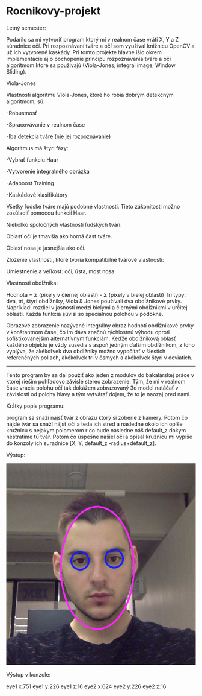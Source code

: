 # Rocnikovy-projekt
Letný semester:

Podarilo sa mi vytvoriť program ktorý mi v realnom čase vráti X, Y a Z súradnice očí. Pri rozpoznávaní tváre a očí som využival knižnicu OpenCV a už ich vytvorené kaskády. Pri tomto projekte hlavne išlo okrem implementácie aj o pochopenie princípu rozpoznavania tváre a oči algoritmom ktoré sa použivajú (Viola-Jones, integral image, Window Sliding).

Viola-Jones

Vlastnosti algoritmu Viola-Jones, ktoré ho robia dobrým detekčným algoritmom, sú:

-Robustnosť

-Spracovávanie v realnom čase

-Iba detekcia tváre (nie jej rozpoznávanie)


Algoritmus má štyri fázy:

-Vybrať funkciu Haar

-Vytvorenie integralného obrázka

-Adaboost Training

-Kaskádové klasifikátory

Všetky ľudské tváre majú podobné vlastnosti. Tieto zákonitosti možno zosúladiť pomocou funkcií Haar.

Niekoľko spoločných vlastností ľudských tvárí:


Oblasť očí je tmavšia ako horná časť tváre.

Oblasť nosa je jasnejšia ako oči.

Zloženie vlastností, ktoré tvoria kompatibilné tvárové vlastnosti:


Umiestnenie a veľkosť: oči, ústa, most nosa

Vlastnosti obdĺžnika:


Hodnota = Σ (pixely v čiernej oblasti) - Σ (pixely v bielej oblasti)
Tri typy: dva, tri, štyri obdĺžniky, Viola & Jones používali dva obdĺžnikové prvky.
Napríklad: rozdiel v jasnosti medzi bielymi a čiernými obdĺžnikmi v určitej oblasti.
Každá funkcia súvisí so špeciálnou polohou v podokne.


Obrazové zobrazenie nazývané integrálny obraz hodnotí obdĺžnikové prvky v konštantnom čase, čo im dáva značnú rýchlostnú výhodu oproti sofistikovanejším alternatívnym funkciám. Keďže obdĺžniková oblasť každého objektu je vždy susedia s aspoň jedným ďalším obdĺžnikom, z toho vyplýva, že akékoľvek dva obdĺžníky možno vypočítať v šiestich referenčných poliach, akékoľvek tri v ôsmych a akékoľvek štyri v deviatich.

______________________________________________________________________


Tento program by sa dal použiť ako jeden z modulov do bakalárskej práce v ktorej riešim pohľadovo závislé stereo zobrazenie. Tým, že mi v realnom čase vracia polohu očí tak dokážem zobrazovaný 3d model natáčať v závislosti od polohy hlavy a tým vytvárať dojem, že to je naozaj pred nami.

Krátky popis programu:

program sa snaží najsť tvár z obrazu ktorý si zoberie z kamery. Potom čo nájde tvár sa snaží nájsť oči a teda ich stred a následne okolo ich opíše kružnicu s nejakym polomerom r co bude nasledne náš default_z dokym nestratime tú tvár. Potom čo úspešne našiel oči a opisal kružnicu mi vypíše do konzoly ich suradnice [X, Y, default_z -radius+default_z].

Výstup:

![alt text](https://raw.githubusercontent.com/borutv/Rocnikovy-projekt/master/Priklad.png)


Výstup v konzole:

eye1 x:751
eye1 y:226
eye1 z:16
eye2 x:624
eye2 y:226
eye2 z:16
